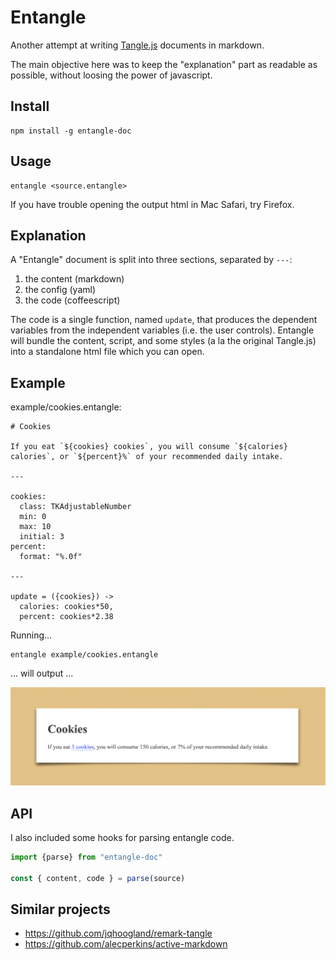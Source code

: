 # Entangle

Another attempt at writing [Tangle.js](http://worrydream.com/Tangle/) documents in markdown.

The main objective here was to keep the "explanation" part as readable as possible, without loosing the power of javascript.

## Install

```shell
npm install -g entangle-doc
```

## Usage

```shell
entangle <source.entangle>
```

If you have trouble opening the output html in Mac Safari, try Firefox.

## Explanation

A "Entangle" document is split into three sections, separated by `---`:
1. the content (markdown)
2. the config (yaml)
3. the code (coffeescript)

The code is a single function, named `update`, that produces the dependent variables from the independent variables (i.e. the user controls). Entangle will bundle the content, script, and some styles (a la the original Tangle.js) into a standalone html file which you can open.

## Example

example/cookies.entangle:

```entangle
# Cookies

If you eat `${cookies} cookies`, you will consume `${calories} calories`, or `${percent}%` of your recommended daily intake.

---

cookies:
  class: TKAdjustableNumber
  min: 0
  max: 10
  initial: 3
percent:
  format: "%.0f"

---

update = ({cookies}) ->
  calories: cookies*50,
  percent: cookies*2.38
```

Running...

```shell
entangle example/cookies.entangle
```

... will output ...

![example/cookies.html](images/cookies.png)

## API

I also included some hooks for parsing entangle code.

```javascript
import {parse} from "entangle-doc"

const { content, code } = parse(source)
```

## Similar projects

- https://github.com/jqhoogland/remark-tangle
- https://github.com/alecperkins/active-markdown
